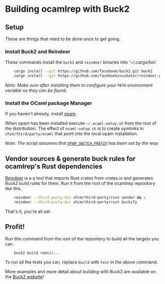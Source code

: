 # Building ocamlrep with Buck2

## Setup

These are things that need to be done once to get going.

### Install Buck2 and Reindeer

These commands install the `buck2` and `reindeer` binaries into '~/.cargo/bin'.
```bash
    cargo install --git https://github.com/facebook/buck2.git buck2
    cargo install --git https://github.com/facebookincubator/reindeer.git --rev c78947234f5b61d5b8e56831c75790bb326a28c9 reindeer
```

*Note: Make sure after installing them to configure your `PATH` environment variable so they can be found.*

### Install the OCaml package Manager

If you haven't already, install [opam](https://opam.ocaml.org/).

When opam has been installed execute `~/.ocaml-setup.sh` from the root of the distribution. The effect of `ocaml-setup.sh` is to create symlinks in `shim/third/party/ocaml` that point into the local opam installation.

*Note: The script assumes that [`OPAM_SWITCH_PREFIX`](https://opam.ocaml.org/doc/Manual.html#Switches) has been set by the way.*

## Vendor sources & generate buck rules for ocamlrep's Rust dependencies

[Reindeer](https://github.com/facebookincubator/reindeer) is a a tool that imports Rust crates from crates.io and generates Buck2 build rules for them. Run it from the root of the ocamlrep repository like this.
```bash
    reindeer --third-party-dir shim/third-party/rust vendor && \
    reindeer --third-party-dir shim/third-party/rust buckify
```

That's it, you're all set.

## Profit!

Run this command from the root of the repository to build all the targets you can.
```
    buck2 build root//...
```
To run all the tests you can, replace `build` with `test` in the above command.

More examples and more detail about building with Buck2 are available on the [Buck2 website](https://buck2.build/)!
